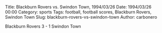 Title: Blackburn Rovers vs. Swindon Town, 1994/03/26
Date: 1994/03/26 00:00
Category: sports
Tags: football, football scores, Blackburn Rovers, Swindon Town
Slug: blackburn-rovers-vs-swindon-town
Author: carbonero


Blackburn Rovers 3 - 1 Swindon Town
